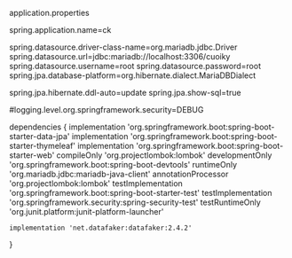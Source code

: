application.properties

spring.application.name=ck

spring.datasource.driver-class-name=org.mariadb.jdbc.Driver
spring.datasource.url=jdbc:mariadb://localhost:3306/cuoiky
spring.datasource.username=root
spring.datasource.password=root
spring.jpa.database-platform=org.hibernate.dialect.MariaDBDialect

spring.jpa.hibernate.ddl-auto=update
spring.jpa.show-sql=true

#logging.level.org.springframework.security=DEBUG


dependencies {
    implementation 'org.springframework.boot:spring-boot-starter-data-jpa'
    implementation 'org.springframework.boot:spring-boot-starter-thymeleaf'
    implementation 'org.springframework.boot:spring-boot-starter-web'
    compileOnly 'org.projectlombok:lombok'
    developmentOnly 'org.springframework.boot:spring-boot-devtools'
    runtimeOnly 'org.mariadb.jdbc:mariadb-java-client'
    annotationProcessor 'org.projectlombok:lombok'
    testImplementation 'org.springframework.boot:spring-boot-starter-test'
    testImplementation 'org.springframework.security:spring-security-test'
    testRuntimeOnly 'org.junit.platform:junit-platform-launcher'

    implementation 'net.datafaker:datafaker:2.4.2'

}
